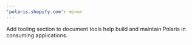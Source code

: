 ```yaml
---
'polaris.shopify.com': minor
---
```


Add tooling section to document tools help build and maintain Polaris in consuming applications.
